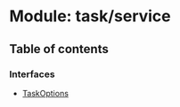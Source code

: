 # Module: task/service

## Table of contents

### Interfaces

- [TaskOptions](../interfaces/task_service.TaskOptions)
